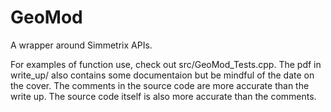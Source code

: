 # GeoMod

A wrapper around Simmetrix APIs.

For examples of function use, check out src/GeoMod_Tests.cpp.
The pdf in write_up/ also contains some documentaion
but be mindful of the date on the cover. The comments
in the source code are more accurate than the write up. 
The source code itself is also more accurate than the comments.
